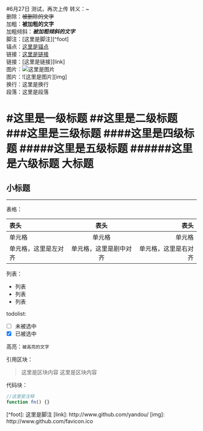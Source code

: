 #6月27日 测试，再次上传
转义：\~  
删除：~~被删除的文字~~  
加粗：**被加粗的文字**  
加粗倾斜：***被加粗倾斜的文字***  
脚注：[这里是脚注][^foot]  
锚点：[这里是锚点](#anchor)  
链接：[这里是链接](http://www.github.com/yandou/)  
链接：[这里是链接][link]  
图片：![这里是图片](http://www.github.com/favicon.ico)  
图片：![这里是图片][img]   
换行：这里是换行  
段落：这里是段落

#这里是一级标题
##这里是二级标题
###这里是三级标题
####这里是四级标题
#####这里是五级标题
######这里是六级标题
大标题
=
小标题
-

---

表格：  

|表头|表头|表头|
|:---|:---:|---:|
|单元格|单元格|单元格|
|单元格，这里是左对齐|单元格，这里是剧中对齐|单元格，这里是右对齐|

列表：  
+ 列表
+ 列表
+ 列表

todolist:  
- [ ] 未被选中
- [x] 已被选中

高亮：`被高亮的文字`

引用区块：
> 这里是区块内容
> 这里是区块内容

代码块：
```javascript
//这里是注释
function fn() {}
```

<div id="anchor"></div>
[^foot]: 这里是脚注
[link]: http://www.github.com/yandou/
[img]: http://www.github.com/favicon.ico
